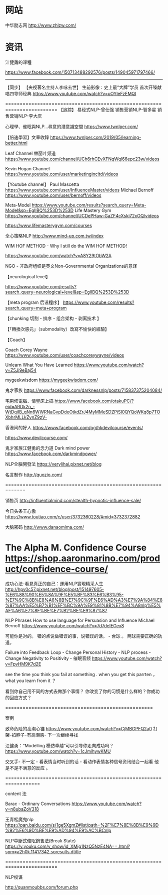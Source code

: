 

# 网站

中华励志网
http://www.zhlzw.com/

# 资讯 

江健勇的课程

https://www.facebook.com/150713488292576/posts/149045971797466/

---------------------------------------------------

【同步】
【央视著名主持人李咏去世】 生前影像：史上最“大牌”学员 首次开嗓献唱四导师经典
https://www.youtube.com/watch?v=uOYleFzEMQI 




========================================================================
【追踪】
易经式NLP-曾仕强
销售营销NLP-智多星 
销售营销NLP-李大庆

心理學、催眠與NLP...尋意的潛意識空間
https://www.twnlper.com/ 

【倍速學習】文章收錄
https://www.twnlper.com/2019/05/learning-better.html

Leaf Channel 林丽叶频道
https://www.youtube.com/channel/UCh6rhCEvXFNqWql66epc23w/videos 

Kevin Hogan Channel
https://www.youtube.com/user/marketingincltd/videos

【Youtube channel】
Paul Mascetta
https://www.youtube.com/user/InfluenceMaster/videos
Michael Bernoff
https://www.youtube.com/user/bernoff/videos 



Meta-Model
https://www.youtube.com/results?search_query=Meta-Model&sp=EgIIBQ%253D%253D
Life Mastery Gym
https://www.youtube.com/channel/UCDePHaw-GaZF4cXski72xOQ/videos

https://www.lifemasterygym.com/courses



全心策略NLP 
http://www.mind-up.com.tw/index 


WIM HOF METHOD - Why I still do the WIM HOF METHOD! 

https://www.youtube.com/watch?v=A8Y29tObW2A

NGO - 非政府组织是英文Non-Governmental Organizations的意译 


【neurological level】

https://www.youtube.com/results?search_query=neurological+level&sp=EgIIBQ%253D%253D

【meta program 后设程序】
https://www.youtube.com/results?search_query=meta+program

【chunking 切割 - 排序 - 组合架构 - 剥离技术 】

【「轉換次感元」（submodality）改寫不愉快的經驗】

【Coach】

Coach Corey Wayne 
https://www.youtube.com/user/coachcoreywayne/videos

Unlearn What You Have Learned
https://www.youtube.com/watch?v=Z5Jj9eBaj54 

mygeekwisdom
https://mygeekwisdom.com/

鬼才家族
https://www.facebook.com/darknessnlp/posts/715837375204084/ 

宅男修電腦、情聖床上搞
https://www.facebook.com/otakuPC/?eid=ARDk2n_-WtDqiIB_qNn6WWRNaGvpDdeOtkdZrJ4MyMMeSDZPiSI0QYQoWKq8p7TOXbhrMLLkZvnZ9zV- 

香港间的好人
https://www.facebook.com/pg/hkdevilcourse/events/

https://www.devilcourse.com/

鬼才家族江健勇的念力道 Dark mind power 
https://www.facebook.com/darkmindpower/

NLP全腦開發法
https://verylihai.pixnet.net/blog

名言制作
http://quozio.com/



=============================================================

销售页
http://influentialmind.com/stealth-hypnotic-influence-sale/

今日头条王心傲
https://www.toutiao.com/c/user/3732360228/#mid=3732372882 

大脑密码
http://www.danaomima.com/

The Alpha M. Confidence Course
https://shop.aaronmarino.com/product/confidence-course/ 
=============================================
成功心法-看見真正的自己：運用NLP實現精采人生
http://hpv0c57.pixnet.net/blog/post/151497605-%E6%88%90%E5%8A%9F%E5%BF%83%E6%B3%95-%E7%9C%8B%E8%A6%8B%E7%9C%9F%E6%AD%A3%E7%9A%84%E8%87%AA%E5%B7%B1%EF%BC%9A%E9%81%8B%E7%94%A8nlp%E5%AF%A6%E7%8F%BE%E7%B2%BE%E9%87%87


NLP Phrases How to use language for Persuasion and Influence Michael Bernoff 
https://www.youtube.com/watch?v=7d7deIEGex8  

可能你是对的。    错的点说做错误的事，说错误的话。 - 台球 。 两球需要正确的轨道。 



Failure into Feedback Loop - Change Personal History - NLP process - Change Negativity to Positivity - 催眠音频
https://www.youtube.com/watch?v=FpvHM9K7d2E 

see the time you think you fail at something . when you get this parrten ， what you learn from it ？

看到你自己用不同的方式去做那个事情？ 你改变了你的习惯是什么样的？你成功的回应方式？


===================================================


案例 

致命危险的高潮心锚
https://www.youtube.com/watch?v=CjMBGPFQ2a0
打架-掐脖子-有高潮感- 下一次继续寻找

江健勇：“Modelling 模仿卓越”可以引导你走向成功吗？
https://www.youtube.com/watch?v=1cJmihywKMU  

交叉手- 不一定 - 看表情当时听到的话 - 看动作表情各种信号资讯结合一起看 他是不是不满意的反应 。

==================================================================


content 法

Barac - Ordinary Conversations
https://www.youtube.com/watch?v=n8ubaZoV318


王青松魔鬼nlp
https://pan.baidu.com/s/1ge5XgmZ#list/path=%2F%E7%8E%8B%E9%9D%92%E6%9D%BE%E9%AD%94%E9%AC%BCnlp 


NLP中斷式催眠銷售法(Break State)
https://v.youku.com/v_show/id_XMjg1NzQ5NzE4NA==.html?spm=a2h0k.11417342.soresults.dtitle  




========================================================================

NLP权谋

http://quanmoubbs.com/forum.php


